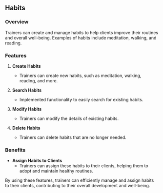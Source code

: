 ## Habits

### Overview

Trainers can create and manage habits to help clients improve their routines and overall well-being. Examples of habits include meditation, walking, and reading.

### Features

1. **Create Habits**

   - Trainers can create new habits, such as meditation, walking, reading, and more.

2. **Search Habits**

   - Implemented functionality to easily search for existing habits.

3. **Modify Habits**

   - Trainers can modify the details of existing habits.

4. **Delete Habits**
   - Trainers can delete habits that are no longer needed.

### Benefits

- **Assign Habits to Clients**
  - Trainers can assign these habits to their clients, helping them to adopt and maintain healthy routines.

By using these features, trainers can efficiently manage and assign habits to their clients, contributing to their overall development and well-being.
